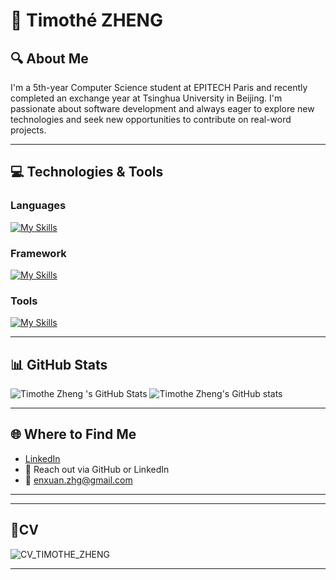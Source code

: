 # 👋 Timothé ZHENG 

## 🔍 About Me

I'm a 5th-year Computer Science student at EPITECH Paris and recently completed an exchange year at Tsinghua University in Beijing. I'm passionate about software development and always eager to explore new technologies and seek new opportunities to contribute on real-word projects.

---

## 💻 Technologies & Tools

### Languages

[![My Skills](https://skillicons.dev/icons?i=c,cpp,python,rust,haskell,dart,js,ts,html,css)](https://skillicons.dev)

### Framework
[![My Skills](https://skillicons.dev/icons?i=react,nest,next)](https://skillicons.dev)

### Tools
[![My Skills](https://skillicons.dev/icons?i=docker,aws,github,figma)](https://skillicons.dev)

---

## 📊 GitHub Stats

![Timothe Zheng  's GitHub Stats](https://github-readme-stats.vercel.app/api/top-langs/?username=tzhengtek&layout=compact&theme=tokyonight)
![Timothe Zheng's GitHub stats](https://github-readme-stats.vercel.app/api?username=tzhengtek&show_icons=true&theme=tokyonight)

---

## 🌐 Where to Find Me
  
- [LinkedIn](https://linkedin.com/in/timothe-zheng)
- 📨 Reach out via GitHub or LinkedIn
- 📧 enxuan.zhg@gmail.com


---

---
## 📄CV

![CV_TIMOTHE_ZHENG](https://github.com/user-attachments/assets/98354c91-2d3f-479e-b631-2f2fd538de33)

---
